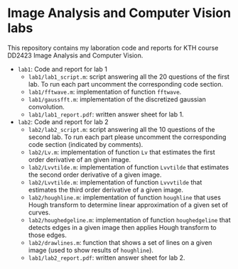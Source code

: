 # Image Analysis and Computer Vision labs

This repository contains my laboration code and reports for KTH course DD2423 Image Analysis and Computer Vision.

+ `lab1`: Code and report for lab 1
  + `lab1/lab1_script.m`: script answering all the 20 questions of the first lab. To run each part uncomment the corresponding code section.
  + `lab1/fftwave.m`: implementation of function `fftwave`.
  + `lab1/gaussfft.m`: implementation of the discretized gaussian convolution.
  + `lab1/lab1_report.pdf`: written answer sheet for lab 1.
+ `lab2`: Code and report for lab 2
  + `lab2/lab2_script.m`: script answering all the 10 questions of the second lab. To run each part please uncomment the corresponding code section (indicated by comments).
  + `lab2/Lv.m`: implementation of function `Lv` that estimates the first order derivative of an given image.
  + `lab2/Lvvtilde.m`: implementation of function `Lvvtilde` that estimates the second order derivative of a given image.
  + `lab2/Lvvtilde.m`: implementation of function `Lvvvtilde` that estimates the third order derivative of a given image.
  + `lab2/houghline.m`: implementation of function `houghline` that uses Hough transform to determine linear approximation of a given set of curves.
  + `lab2/houghedgeline.m`: implementation of function `houghedgeline` that detects edges in a given image then applies Hough transform to those edges.
  + `lab2/drawlines.m`: function that shows a set of lines on a given image (used to show results of `houghline`).
  + `lab1/lab2_report.pdf`: written answer sheet for lab 2.
